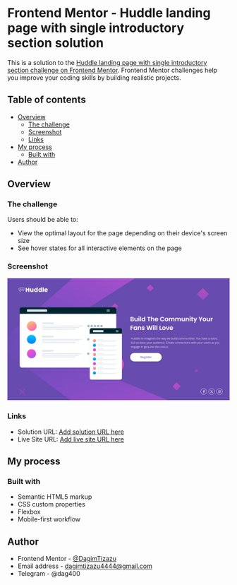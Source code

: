 # Frontend Mentor - Huddle landing page with single introductory section solution

This is a solution to the [Huddle landing page with single introductory section challenge on Frontend Mentor](https://www.frontendmentor.io/challenges/huddle-landing-page-with-a-single-introductory-section-B_2Wvxgi0). Frontend Mentor challenges help you improve your coding skills by building realistic projects.

## Table of contents

- [Overview](#overview)
  - [The challenge](#the-challenge)
  - [Screenshot](#screenshot)
  - [Links](#links)
- [My process](#my-process)
  - [Built with](#built-with)
- [Author](#author)

## Overview

### The challenge

Users should be able to:

- View the optimal layout for the page depending on their device's screen size
- See hover states for all interactive elements on the page

### Screenshot

![](./screenshot/screenshot.jpeg)

### Links

- Solution URL: [Add solution URL here](https://www.frontendmentor.io/solutions/huddleresponsivelandingpage-using-css-flexbox-Ku8zli2__C)
- Live Site URL: [Add live site URL here](https://dagimtizazu.github.io/Huddle-landing-page/)

## My process

### Built with

- Semantic HTML5 markup
- CSS custom properties
- Flexbox
- Mobile-first workflow

## Author

- Frontend Mentor - [@DagimTizazu](https://www.frontendmentor.io/profile/DagimTizazu)
- Email address - dagimtizazu4444@gmail.com
- Telegram - @dag400

